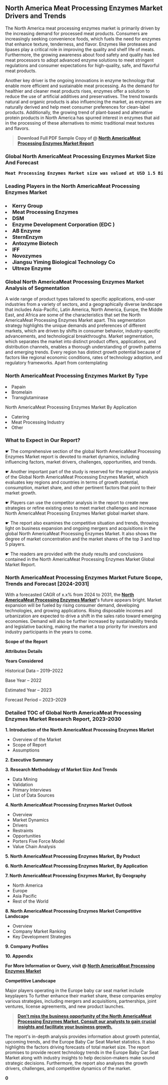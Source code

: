 <p> <h2>North America Meat Processing Enzymes Market Drivers and Trends</h2><p>The North America meat processing enzymes market is primarily driven by the increasing demand for processed meat products. Consumers are increasingly seeking convenience foods, which fuels the need for enzymes that enhance texture, tenderness, and flavor. Enzymes like proteases and lipases play a critical role in improving the quality and shelf life of meats. Furthermore, the growing awareness about food safety and quality has led meat processors to adopt advanced enzyme solutions to meet stringent regulations and consumer expectations for high-quality, safe, and flavorful meat products.</p><p>Another key driver is the ongoing innovations in enzyme technology that enable more efficient and sustainable meat processing. As the demand for healthier and cleaner meat products rises, enzymes offer a solution to reduce the use of artificial additives and preservatives. The trend towards natural and organic products is also influencing the market, as enzymes are naturally derived and help meet consumer preferences for clean-label products. Additionally, the growing trend of plant-based and alternative protein products in North America has spurred interest in enzymes that aid in the processing of these alternatives to mimic traditional meat textures and flavors.</p></p><blockquote id="" class=""><strong>Download Full PDF Sample Copy of @&nbsp;<a href="https://www.verifiedmarketreports.com/download-sample/?rid=435908&utm_source=GitHub-Jan&utm_medium=264" target="_blank">North AmericaMeat Processing Enzymes Market Report</a>&nbsp;&nbsp;</strong></blockquote><h3 id="" class=""><strong>Global&nbsp;North AmericaMeat Processing Enzymes Market Size And Forecast</strong></h3><pre class="reader-text-block__code-block"><strong>Meat Processing Enzymes Market size was valued at USD 1.5 Billion in 2022 and is projected to reach USD 2.8 Billion by 2030, growing at a CAGR of 8.5% from 2024 to 2030.</strong></pre><h3 id="" class="">Leading Players in the&nbsp;North AmericaMeat Processing Enzymes Market</h3><h3 class=""></Li><Li>Kerry Group</Li><Li> Meat Processing Enzymes</Li><Li> DSM</Li><Li> Enzyme Development Corporation (EDC )</Li><Li> AB Enzyme</Li><Li> SternEnzym</Li><Li> Antozyme Biotech</Li><Li> IFF</Li><Li> Novozymes</Li><Li> Jiangsu Yiming Biological Technology Co</Li><Li> Ultreze Enzyme</h3><h3 id="" class="">Global&nbsp;North AmericaMeat Processing Enzymes Market Analysis of Segmentation</h3><p id="" class="">A wide range of product types tailored to specific applications, end-user industries from a variety of sectors, and a geographically diverse landscape that includes Asia-Pacific, Latin America, North America, Europe, the Middle East, and Africa are some of the characteristics that set the North AmericaMeat Processing Enzymes Market apart. This segmentation strategy highlights the unique demands and preferences of different markets, which are driven by shifts in consumer behavior, industry-specific advancements, and technological breakthroughs. Market segmentation, which separates the market into distinct product offers, applications, and distribution channels, enables a thorough understanding of growth patterns and emerging trends. Every region has distinct growth potential because of factors like regional economic conditions, rates of technology adoption, and regulatory frameworks. Apart from contemplating</p><h3 id="" class="">North AmericaMeat Processing Enzymes Market&nbsp;By Type</h3><p></Li><Li>Papain</Li><Li> Bromelain</Li><Li> Transglutaminase</p><div class="" data-test-id=""><p>North AmericaMeat Processing Enzymes Market&nbsp;By Application</p></div><p class=""></Li><Li>Catering</Li><Li> Meat Processing Industry</Li><Li> Other</p><div class="" data-test-id=""><h3><span class="">What to Expect in Our Report?</span></h3></div><div class="" data-test-id=""><p><span class="">☛ The comprehensive section of the global North AmericaMeat Processing Enzymes Market report is devoted to market dynamics, including influencing factors, market drivers, challenges, opportunities, and trends.</span></p></div><div class="" data-test-id=""><p><span class="">☛ Another important part of the study is reserved for the regional analysis of the Global North AmericaMeat Processing Enzymes Market, which evaluates key regions and countries in terms of growth potential, consumption, market share, and other pertinent factors that point to their market growth.</span></p></div><div class="" data-test-id=""><p><span class="">☛ Players can use the competitor analysis in the report to create new strategies or refine existing ones to meet market challenges and increase North AmericaMeat Processing Enzymes Market global market share.</span></p></div><div class="" data-test-id=""><p><span class="">☛ The report also examines the competitive situation and trends, throwing light on business expansion and ongoing mergers and acquisitions in the global North AmericaMeat Processing Enzymes Market. It also shows the degree of market concentration and the market shares of the top 3 and top 5 players.</span></p></div><div class="" data-test-id=""><p><span class="">☛ The readers are provided with the study results and conclusions contained in the North AmericaMeat Processing Enzymes Market Global Market Report.</span></p></div><div class="" data-test-id=""><h3><span class="">North AmericaMeat Processing Enzymes Market Future Scope, Trends and Forecast [2024-2031]</span></h3></div><div class="" data-test-id=""><p><span class="">With a forecasted CAGR of x.x% from 2024 to 2031, the <strong><a href="https://www.verifiedmarketreports.com/download-sample/?rid=435908&utm_source=GitHub-Jan&utm_medium=264" target="_blank">North AmericaMeat Processing Enzymes Market</a>'</strong>s future appears bright. Market expansion will be fueled by rising consumer demand, developing technologies, and growing applications. Rising disposable incomes and urbanization are expected to drive a shift in the sales ratio toward emerging economies. Demand will also be further increased by sustainability trends and legislative backing, making the market a top priority for investors and industry participants in the years to come.</span></p><p id="ember66" class="ember-view reader-text-block__paragraph"><strong>Scope of the Report</strong></p><p id="ember67" class="ember-view reader-text-block__paragraph"><strong>Attributes Details</strong></p><p id="ember68" class="ember-view reader-text-block__paragraph"><strong>Years Considered</strong></p><p id="ember69" class="ember-view reader-text-block__paragraph">Historical Data &ndash; 2019&ndash;2022</p><p id="ember70" class="ember-view reader-text-block__paragraph">Base Year &ndash; 2022</p><p id="ember71" class="ember-view reader-text-block__paragraph">Estimated Year &ndash; 2023</p><p id="ember72" class="ember-view reader-text-block__paragraph">Forecast Period &ndash; 2023&ndash;2029</p></div><h3 id="" class="">Detailed TOC of Global North AmericaMeat Processing Enzymes Market Research Report, 2023-2030</h3><p id="" class=""><strong>1. Introduction of the North AmericaMeat Processing Enzymes Market</strong></p><ul><li>Overview of the Market</li><li>Scope of Report</li><li>Assumptions</li></ul><p id="" class=""><strong>2. Executive Summary</strong></p><p id="" class=""><strong>3. Research Methodology of Market Size And Trends</strong></p><ul><li>Data Mining</li><li>Validation</li><li>Primary Interviews</li><li>List of Data Sources</li></ul><p id="" class=""><strong>4. North AmericaMeat Processing Enzymes Market Outlook</strong></p><ul><li>Overview</li><li>Market Dynamics</li><li>Drivers</li><li>Restraints</li><li>Opportunities</li><li>Porters Five Force Model</li><li>Value Chain Analysis</li></ul><p id="" class=""><strong>5. North AmericaMeat Processing Enzymes Market, By Product</strong></p><p id="" class=""><strong>6. North AmericaMeat Processing Enzymes Market, By Application</strong></p><p id="" class=""><strong>7. North AmericaMeat Processing Enzymes Market, By Geography</strong></p><ul><li>North America</li><li>Europe</li><li>Asia Pacific</li><li>Rest of the World</li></ul><p id="" class=""><strong>8. North AmericaMeat Processing Enzymes Market Competitive Landscape</strong></p><ul><li>Overview</li><li>Company Market Ranking</li><li>Key Development Strategies</li></ul><p id="" class=""><strong>9. Company Profiles</strong></p><p id="" class=""><strong>10. Appendix</strong></p><p><strong>For More Information or Query, visit&nbsp;@ <a href="https://www.verifiedmarketreports.com/product/meat-processing-enzymes-market/" target="_blank">North AmericaMeat Processing Enzymes Market</a></strong></p><p id="ember61" class="ember-view reader-text-block__paragraph"><strong>Competitive Landscape</strong></p><p id="ember62" class="ember-view reader-text-block__paragraph">Major players operating in the Europe baby car seat market include keyplayers To further enhance their market share, these companies employ various strategies, including mergers and acquisitions, partnerships, joint ventures, license agreements, and new product launches.</p><blockquote id="ember63" class="ember-view reader-text-block__blockquote"><strong><a href="https://www.verifiedmarketreports.com/download-sample/?rid=435908&utm_source=GitHub-Jan&utm_medium=264" target="_blank">Don&rsquo;t miss the business opportunity of the North AmericaMeat Processing Enzymes Market. Consult our analysts to gain crucial insights and facilitate your business growth.</a></strong></blockquote><p id="ember64" class="ember-view reader-text-block__paragraph">The report's in-depth analysis provides information about growth potential, upcoming trends, and the Europe Baby Car Seat Market statistics. It also highlights the factors driving forecasts of total market size. The report promises to provide recent technology trends in the Europe Baby Car Seat Market along with industry insights to help decision-makers make sound strategic decisions. Furthermore, the report also analyses the growth drivers, challenges, and competitive dynamics of the market.</p><p class="ember-view reader-text-block__paragraph"><strong>0</strong></p>
